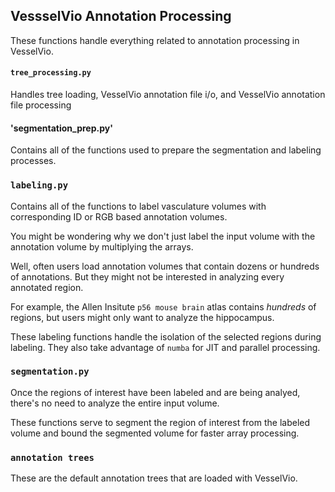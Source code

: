 ## VessselVio Annotation Processing

These functions handle everything related to annotation processing in VesselVio.

#### `tree_processing.py`
Handles tree loading, VesselVio annotation file i/o, and VesselVio annotation file processing

#### 'segmentation_prep.py'
Contains all of the functions used to prepare the segmentation and labeling processes.

### `labeling.py`
Contains all of the functions to label vasculature volumes with corresponding ID or RGB based annotation volumes.

You might be wondering why we don't just label the input volume with the annotation volume by multiplying the arrays.

Well, often users load annotation volumes that contain dozens or hundreds of annotations. But they might not be interested in analyzing every annotated region.

For example, the Allen Insitute `p56 mouse brain` atlas contains _hundreds_ of regions, but users might only want to analyze the hippocampus.

These labeling functions handle the isolation of the selected regions during labeling. They also take advantage of `numba` for JIT and parallel processing.

### `segmentation.py`
Once the regions of interest have been labeled and are being analyed, there's no need to analyze the entire input volume. 

These functions serve to segment the region of interest from the labeled volume and bound the segmented volume for faster array processing.

### `annotation trees`
These are the default annotation trees that are loaded with VesselVio.
